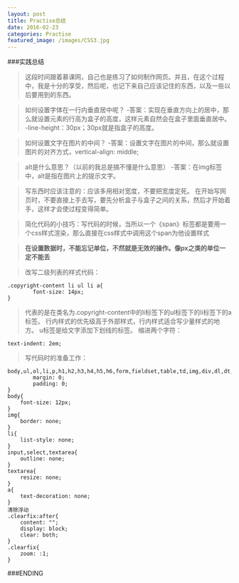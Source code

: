 ```yaml
---
layout: post
title: Practise总结
date: 2016-02-23
categories: Practise
featured_image: /images/CSS3.jpg
---
```


###实践总结

>这段时间跟着慕课网，自己也是练习了如何制作网页。并且，在这个过程中，我是十分的享受，然后呢，也记下来自己应该记住的东西，以及一些以后要用到的东西。

>如何设置字体在一行内垂直居中呢？
>-答案：实现在垂直方向上的居中，那么就设置元素的行高为盒子的高度，这样元素自然会在盒子里面垂直居中。
>-line-height：30px；30px就是指盒子的高度。

>如何设置文字在图片的中间？
>-答案：设置文字在图片的中间，那么就设置图片的对齐方式，vertical-align: middle;

>alt是什么意思？（以前的我总是搞不懂是什么意思）
>-答案：在img标签中，alt是指在图片上的提示文字。

>写东西时应该注意的：应该多用相对宽度，不要把宽度定死。
>在开始写网页时，不要直接上手去写，要先分析盒子与盒子之间的关系，然后才开始着手，这样才会使过程变得简单。

>简化代码的小技巧：写代码的时候，当所以一个《span》标签都是要用一个css样式渲染，那么直接在css样式中调用这个span为他设置样式

><b>在设置数据时，不能忘记单位，不然就是无效的操作。像px之类的单位一定不能丢</b>

>改写二级列表的样式代码：

	.copyright-content li ul li a{
			font-size: 14px;
	}
	
>代表的是在类名为.copyright-content中的li标签下的ul标签下的li标签下的a标签。
>行内样式的优先级高于外部样式，行内样式适合写少量样式的地方。
>u标签是给文字添加下划线的标签。
> 缩进两个字符：

	text-indent: 2em;
	
>写代码时的准备工作：

	body,ul,ol,li,p,h1,h2,h3,h4,h5,h6,form,fieldset,table,td,img,div,dl,dt,dd,input{
			margin: 0;
			padding: 0;
	}
	body{
		font-size: 12px;
	}
	img{
		border: none;
	}
	li{
		list-style: none;
	}
	input,select,textarea{
		outline: none;
	}
	textarea{
		resize: none;
	}
	a{
		text-decoration: none;
	}
	清除浮动
	.clearfix:after{
		content: "";
		display: block;
		clear: both;
	}
	.clearfix{
		zoom: :1;
	}

###ENDING